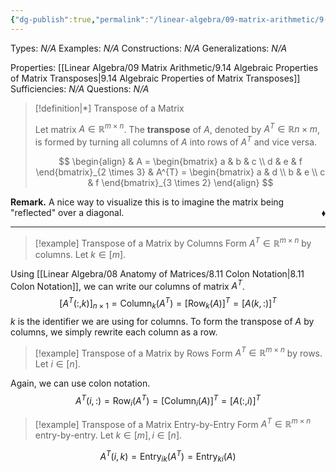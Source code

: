 ```yaml
---
{"dg-publish":true,"permalink":"/linear-algebra/09-matrix-arithmetic/9-13-transpose-of-a-matrix/","tags":["Type/Definition","Topic/Linear_Algebra"]}
---
```


Types: *N/A*
Examples: *N/A*
Constructions: *N/A*
Generalizations: *N/A*

Properties: [[Linear Algebra/09 Matrix Arithmetic/9.14 Algebraic Properties of Matrix Transposes\|9.14 Algebraic Properties of Matrix Transposes]]
Sufficiencies: *N/A*
Questions: *N/A*

> [!definition|*] Transpose of a Matrix
> 
> Let matrix $A \in \mathbb{R}^{m \times n}$. The **transpose** of $A$, denoted by $A^{T} \in \mathbb{R}{n \times m}$, is formed by turning all columns of $A$ into rows of $A^{T}$ and vice versa.
> 
> $$
> \begin{align}
>  & A = \begin{bmatrix}
> a & b & c \\
> d & e & f
> \end{bmatrix}_{2 \times 3} & A^{T} = \begin{bmatrix}
> a & d \\
> b & e \\
> c & f
> \end{bmatrix}_{3 \times 2}
> \end{align}
> $$

**Remark.** A nice way to visualize this is to imagine the matrix being "reflected" over a diagonal.
 <span style='float:right;'>$\blacklozenge$</span>

---

> [!example] Transpose of a Matrix by Columns
> Form $A^{T}\in \mathbb{R}^{m \times n}$ by columns. Let $k \in [m]$.

Using [[Linear Algebra/08 Anatomy of Matrices/8.11 Colon Notation\|8.11 Colon Notation]], we can write our columns of matrix $A^{T}$.
$$
[A^{T}(:,k)]_{n \times 1} = \text{Column}_{k} (A^{T}) = [\text{Row}_{k}(A)]^{T} = [A(k,:)]^{T}
$$
$k$ is the identifier we are using for columns. To form the transpose of $A$ by columns, we simply rewrite each column as a row.

> [!example] Transpose of a Matrix by Rows
> Form $A^{T} \in \mathbb{R}^{m \times n}$ by rows. Let $i \in [n]$.

 Again, we can use colon notation.
 $$
A^{T}(i,:) = \text{Row}_{i }(A^{T}) = [\text{Column}_{i}(A)]^{T} = [A(:, i)]^{T}
$$

> [!example] Transpose of a Matrix Entry-by-Entry
> Form $A^{T}\in \mathbb{R}^{m \times n}$ entry-by-entry. Let $k \in [m], i \in [n]$.

$$
A^{T}(i,k) = \text{Entry}_{ik} (A^{T}) = \text{Entry}_{ki} (A)
$$